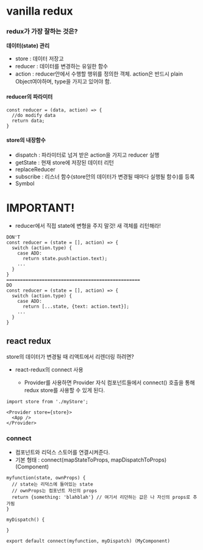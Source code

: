 # vanilla redux

### redux가 가장 잘하는 것은?

<b>데이터(state) 관리</b>

- store : 데이터 저장고
- reducer : 데이터를 변경하는 유일한 함수
- action : reducer안에서 수행할 행위를 정의한 객체. action은 반드시 plain Object여야하며, type을 가지고 있어야 함.

#### reducer의 파라미터

```
const reducer = (data, action) => {
  //do modify data
  return data;
}
```

#### store의 내장함수

- dispatch : 파라미터로 넘겨 받은 action을 가지고 reducer 실행
- getState : 현재 store에 저장된 데이터 리턴
- replaceReducer
- subscribe : 리스너 함수(store안의 데이터가 변경될 때마다 실행될 함수)를 등록
- Symbol

# IMPORTANT!

- reducer에서 직접 state에 변형을 주지 말것! 새 객체를 리턴해라!

```
DON'T
const reducer = (state = [], action) => {
  switch (action.type) {
    case ADD:
      return state.push(action.text);
    ...
  }
}
=================================================
DO
const reducer = (state = [], action) => {
  switch (action.type) {
    case ADD:
      return [...state, {text: action.text}];
    ...
  }
}
```

## react redux

store의 데이터가 변경될 때 리액트에서 리렌더링 하려면?

- react-redux의 connect 사용

  - Provider를 사용하면 Provider 자식 컴포넌트들에서 connect() 호출을 통해 redux store를 사용할 수 있게 된다.

```
import store from './myStore';

<Provider store={store}>
  <App />
</Provider>
```

### connect

- 컴포넌트와 리덕스 스토어를 연결시켜준다.
- 기본 형태 : connect(mapStateToProps, mapDispatchToProps) (Component)

```
myfunction(state, ownProps) {
  // state는 리덕스에 들어있는 state
  // ownProps는 컴포넌트 자신의 props
  return {something: 'blahblah'} // 여기서 리던하는 값은 나 자신의 props로 추가됨
}

myDispatch() {

}

export default connect(myfunction, myDispatch) (MyComponent)
```
